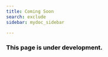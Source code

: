 ```yaml
---
title: Coming Soon
search: exclude
sidebar: mydoc_sidebar

---  
```


<h3 style="color:black">This page is under development.</h3>
